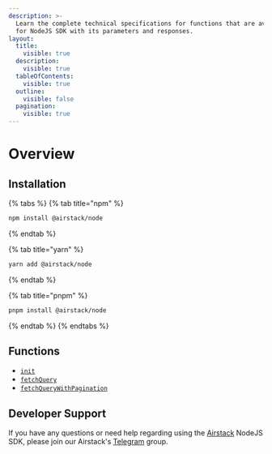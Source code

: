 ```yaml
---
description: >-
  Learn the complete technical specifications for functions that are available
  for NodeJS SDK with its parameters and responses.
layout:
  title:
    visible: true
  description:
    visible: true
  tableOfContents:
    visible: true
  outline:
    visible: false
  pagination:
    visible: true
---
```


# Overview

## Installation

{% tabs %}
{% tab title="npm" %}
```sh
npm install @airstack/node
```
{% endtab %}

{% tab title="yarn" %}
```sh
yarn add @airstack/node
```
{% endtab %}

{% tab title="pnpm" %}
```sh
pnpm install @airstack/node
```
{% endtab %}
{% endtabs %}

## Functions

* [`init`](init.md)
* [`fetchQuery`](fetchquery.md)
* [`fetchQueryWithPagination`](fetchquerywithpagination.md)

## Developer Support

If you have any questions or need help regarding using the [Airstack](https://airstack.xyz) NodeJS SDK, please join our Airstack's [Telegram](https://t.me/+1k3c2FR7z51mNDRh) group.
